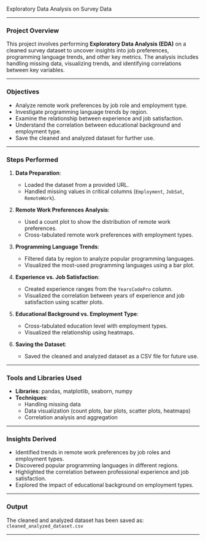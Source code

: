 Exploratory Data Analysis on Survey Data

---

### **Project Overview**
This project involves performing **Exploratory Data Analysis (EDA)** on a cleaned survey dataset to uncover insights into job preferences, programming language trends, and other key metrics. The analysis includes handling missing data, visualizing trends, and identifying correlations between key variables.

---

### **Objectives**
- Analyze remote work preferences by job role and employment type.
- Investigate programming language trends by region.
- Examine the relationship between experience and job satisfaction.
- Understand the correlation between educational background and employment type.
- Save the cleaned and analyzed dataset for further use.

---

### **Steps Performed**
1. **Data Preparation**:
   - Loaded the dataset from a provided URL.
   - Handled missing values in critical columns (`Employment`, `JobSat`, `RemoteWork`).

2. **Remote Work Preferences Analysis**:
   - Used a count plot to show the distribution of remote work preferences.
   - Cross-tabulated remote work preferences with employment types.

3. **Programming Language Trends**:
   - Filtered data by region to analyze popular programming languages.
   - Visualized the most-used programming languages using a bar plot.

4. **Experience vs. Job Satisfaction**:
   - Created experience ranges from the `YearsCodePro` column.
   - Visualized the correlation between years of experience and job satisfaction using scatter plots.

5. **Educational Background vs. Employment Type**:
   - Cross-tabulated education level with employment types.
   - Visualized the relationship using heatmaps.

6. **Saving the Dataset**:
   - Saved the cleaned and analyzed dataset as a CSV file for future use.

---

### **Tools and Libraries Used**
- **Libraries**: pandas, matplotlib, seaborn, numpy
- **Techniques**:
  - Handling missing data
  - Data visualization (count plots, bar plots, scatter plots, heatmaps)
  - Correlation analysis and aggregation

---

### **Insights Derived**
- Identified trends in remote work preferences by job roles and employment types.
- Discovered popular programming languages in different regions.
- Highlighted the correlation between professional experience and job satisfaction.
- Explored the impact of educational background on employment types.

---

### **Output**
The cleaned and analyzed dataset has been saved as:
`cleaned_analyzed_dataset.csv`

---


